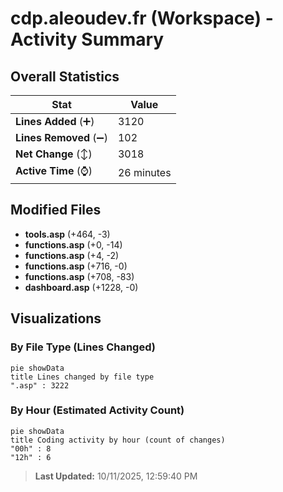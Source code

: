 # cdp.aleoudev.fr (Workspace) - Activity Summary 

## Overall Statistics

| Stat                   | Value                                                             |
| ---------------------- | ----------------------------------------------------------------- |
| **Lines Added** (➕)   | 3120                                          |
| **Lines Removed** (➖) | 102                                        |
| **Net Change** (↕)    | 3018                |
| **Active Time** (⌚)   | 26 minutes |


## Modified Files
- **tools.asp** (+464, -3)
- **functions.asp** (+0, -14)
- **functions.asp** (+4, -2)
- **functions.asp** (+716, -0)
- **functions.asp** (+708, -83)
- **dashboard.asp** (+1228, -0)

## Visualizations

### By File Type (Lines Changed)

```mermaid
pie showData
title Lines changed by file type
".asp" : 3222
```

### By Hour (Estimated Activity Count)

```mermaid
pie showData
title Coding activity by hour (count of changes)
"00h" : 8
"12h" : 6
```


> **Last Updated:** 10/11/2025, 12:59:40 PM